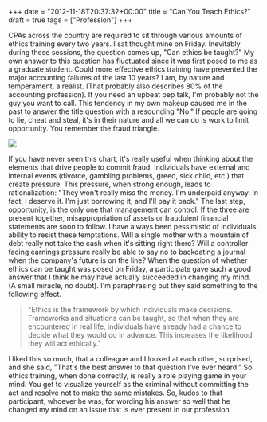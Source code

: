 +++
date = "2012-11-18T20:37:32+00:00"
title = "Can You Teach Ethics?"
draft = true
tags = ["Profession"]
+++

CPAs across the country are required to sit through various amounts of ethics training every two years. I sat thought mine on Friday. Inevitably during these sessions, the question comes up, "Can ethics be taught?" My own answer to this question has fluctuated since it was first posed to me as a graduate student. Could more effective ethics training have prevented the major accounting failures of the last 10 years? I am, by nature and temperament, a realist. (That probably also describes 80% of the accounting profession). If you need an upbeat pep talk, I'm probably not the guy you want to call. This tendency in my own makeup caused me in the past to answer the title question with a resounding "No." If people are going to lie, cheat and steal, it's in their nature and all we can do is work to limit opportunity. You remember the fraud triangle. 

![](/images/2012-11-18-Fraud_Triangle.png) 

If you have never seen this chart, it's really useful when thinking about the elements that drive people to commit fraud. Individuals have external and internal events (divorce, gambling problems, greed, sick child, etc.) that create pressure. This pressure, when strong enough, leads to rationalization: "They won't really miss the money. I'm underpaid anyway. In fact, I deserve it. I'm just borrowing it, and I'll pay it back." The last step, opportunity, is the only one that management can control. If the three are present together, misappropriation of assets or fraudulent financial statements are soon to follow. I have always been pessimistic of individuals' ability to resist these temptations. Will a single mother with a mountain of debt really not take the cash when it's sitting right there? Will a controller facing earnings pressure really be able to say no to backdating a journal when the company's future is on the line? When the question of whether ethics can be taught was posed on Friday, a participate gave such a good answer that I think he may have actually succeeded in changing my mind. (A small miracle, no doubt). I'm paraphrasing but they said something to the following effect.

> "Ethics is the framework by which individuals make decisions. Frameworks and situations can be taught, so that when they are encountered in real life, individuals have already had a chance to decide what they would do in advance. This increases the likelihood they will act ethically."

I liked this so much, that a colleague and I looked at each other, surprised, and she said, "That's the best answer to that question I've ever heard." So ethics training, when done correctly, is really a role playing game in your mind. You get to visualize yourself as the criminal without committing the act and resolve not to make the same mistakes. So, kudos to that participant, whoever he was, for wording his answer so well that he changed my mind on an issue that is ever present in our profession.
